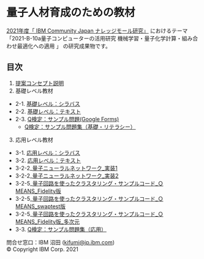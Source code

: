 # 量子人材育成のための教材
[2021年度「 IBM Community Japan ナレッジモール研究」](https://www.ibm.com/ibm/jp/ja/ibmcommunityjapan-whatis-kmr-themes.html) におけるテーマ「2021-B-10a量子コンピューターの活用研究 機械学習・量子化学計算・組み合わせ最適化への適用 」 の研究成果物です。


## 目次
1. [提案コンセプト説明](1_concept/1_concept.pdf)
2. 基礎レベル教材
- 2-1. [基礎レベル：シラバス](2-basic/2-1_basic_syllabus.pdf)
- 2-2. [基礎レベル：テキスト](2-basic/2-2_basic_textbook.pdf)
- 2-3. [Q検定：サンプル問題(Google Forms)](https://docs.google.com/forms/d/e/1FAIpQLSfV81qdxBkoCUSmfjaJEj75F_i1QKpGfGQtC_AulmXn3AnVJg/viewform) <br>
    - [Q検定：サンプル問題集（基礎・リテラシー）](2-basic/2-3_basic_q_certification.pdf)
3. 応用レベル教材
- 3-1. [応用レベル：シラバス](3_advanced/3-1_advanced_syllabus.pdf)
- 3-2. [応用レベル：テキスト](3_advanced/3-2_advanced_textbook.pdf)
- 3-2-2_[量子ニューラルネットワーク_実装1](3_advanced/3-2-2_qnn_1.ipynb)
- 3-2-2_[量子ニューラルネットワーク_実装2](3_advanced/3-2-2_qnn_2.ipynb)
- 3-2-5_[量子回路を使ったクラスタリング・サンプルコード_ＱMEANS_Fidelity版](3_advanced/3-2-5_qMEANS_Fidelity.ipynb)
- 3-2-5_[量子回路を使ったクラスタリング・サンプルコード_ＱMEANS_swaptest版](3_advanced/3-2-5_qMEANS_swaptest.ipynb)
- 3-2-5_[量子回路を使ったクラスタリング・サンプルコード_ＱMEANS_Fidelity版_多次元](3_advanced/3-2-5_qMEANS_Fidelity_multidimension.ipynb)
- 3-3. [Q検定：サンプル問題集（応用）](3_advanced/3-3_advanced_q_certification.pdf)


問合せ窓口：IBM 沼田 (kifumi@jp.ibm.com)<br>
© Copyright IBM Corp. 2021